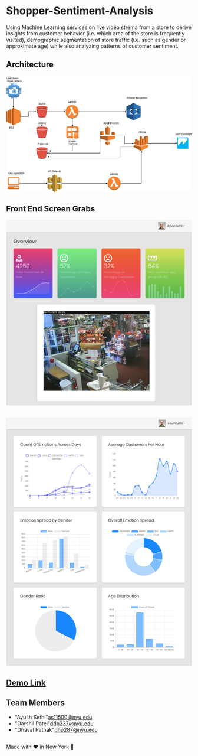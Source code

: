 # Shopper-Sentiment-Analysis

Using Machine Learning services on live video strema from a store to derive insights from customer behavior (i.e. which area of the store is frequently visited), demographic segmentation of store traffic (i.e. such as gender or approximate age) while also analyzing patterns of customer sentiment.

## Architecture 
![alt text](https://github.com/ayush159/Shopper-Sentiment-Analysis/blob/master/Architecture.jpg)


## Front End Screen Grabs
![alt text](https://github.com/ayush159/Shopper-Sentiment-Analysis/blob/master/screencapture1.png)

##
![alt text](https://github.com/ayush159/Shopper-Sentiment-Analysis/blob/master/screencapture.png)

## [Demo Link](https://youtu.be/N6zikKSrfGE)

## <a name = "team-members"></a>Team Members
* "Ayush Sethi"<as11500@nyu.edu>
* "Darshil Patel"<ddp337@nyu.edu>
* "Dhaval Pathak"<dhp287@nyu.edu>

##



 Made with :heart: in New York :statue_of_liberty:
